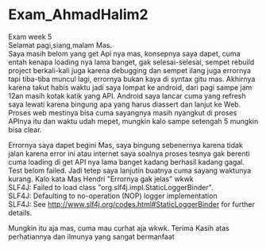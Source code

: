 # Exam_AhmadHalim2
Exam week 5 <br/>
Selamat pagi,siang,malam Mas. <br/>
Saya masih belom yang get Api nya mas, konsepnya saya dapet, cuma entah kenapa loading nya lama banget, gak selesai-selesai, sempet rebuild project berkali-kali juga karena debugging dan sempet ilang juga errornya tapi tiba-tiba muncul lagi, errornya bukan kaya di syntax gitu mas.
Akhirnya karena takut habis waktu jadi saya lompat ke android, dari pagi sampe jam 12an masih kotak katik yang API.
Android saya lancar cuma yang refresh saya lewati karena bingung apa yang harus diassert dan lanjut ke Web.
Proses web mestinya bisa cuma sayangnya masih nyangkut di proses APInya itu dan waktu udah mepet, mungkin kalo sampe setengah 5 mungkin bisa clear.

Errornya saya dapet begini Mas, saya bingung sebenernya karena tidak jalan karena error ini atau internet saya soalnya proses tesnya gak berenti cuma loading di get API nya lama banget kadang berhasil kadang gagal. Test belom failed. Jadi tetep saya lanjutin buatnya cuma sayang waktunya kurang. Kalo kata Mas Hendri "Errornya gak jelas" wkwk <br/>
SLF4J: Failed to load class "org.slf4j.impl.StaticLoggerBinder". <br/>
SLF4J: Defaulting to no-operation (NOP) logger implementation <br/>
SLF4J: See http://www.slf4j.org/codes.html#StaticLoggerBinder for further details. <br/>

Mungkin itu aja mas, cuma mau curhat aja wkwk. 
Terima Kasih atas perhatiannya dan ilmunya yang sangat bermanfaat
